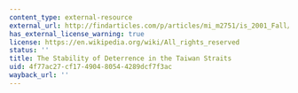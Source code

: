 ```yaml
---
content_type: external-resource
external_url: http://findarticles.com/p/articles/mi_m2751/is_2001_Fall/ai_79354158/
has_external_license_warning: true
license: https://en.wikipedia.org/wiki/All_rights_reserved
status: ''
title: The Stability of Deterrence in the Taiwan Straits
uid: 4f77ac27-cf17-4904-8054-4289dcf7f3ac
wayback_url: ''
---
```

